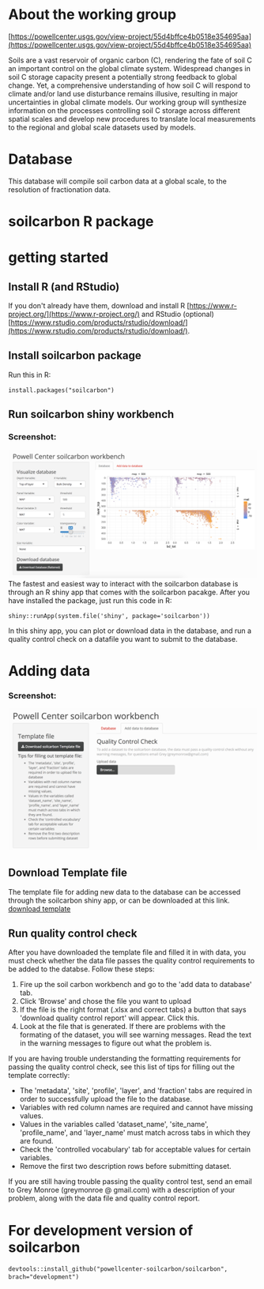 # About the working group
[https://powellcenter.usgs.gov/view-project/55d4bffce4b0518e354695aa](https://powellcenter.usgs.gov/view-project/55d4bffce4b0518e354695aa)

Soils are a vast reservoir of organic carbon (C), rendering the fate of soil C an important control on the global climate system. Widespread changes in soil C storage capacity present a potentially strong feedback to global change. Yet, a comprehensive understanding of how soil C will respond to climate and/or land use disturbance remains illusive, resulting in major uncertainties in global climate models. Our working group will synthesize information on the processes controlling soil C storage across different spatial scales and develop new procedures to translate local measurements to the regional and global scale datasets used by models. 

# Database
This database will compile soil carbon data at a global scale, to the resolution of fractionation data. 

# soilcarbon R package

# getting started
## Install R (and RStudio)

If you don't already have them, download and install R [https://www.r-project.org/](https://www.r-project.org/) and RStudio (optional) [https://www.rstudio.com/products/rstudio/download/](https://www.rstudio.com/products/rstudio/download/).

## Install soilcarbon package

Run this in R:
```{r}
install.packages("soilcarbon")
```

## Run soilcarbon shiny workbench
### Screenshot:
![](site_files/assets/images/plots.png?raw=true "Screenshot")
The fastest and easiest way to interact with the soilcarbon database is through an R shiny app that comes with the soilcarbon pacakge. After you have installed the package, just run this code in R:
```{r}
shiny::runApp(system.file('shiny', package='soilcarbon'))
```
In this shiny app, you can plot or download data in the database, and run a quality control check on a datafile you want to submit to the database.

# Adding data
### Screenshot:
![](site_files/assets/images/add.png?raw=true "Screenshot")

## Download Template file
The template file for adding new data to the database can be accessed through the soilcarbon shiny app, or can be downloaded at this link.
 [download template](https://github.com/powellcenter-soilcarbon/soilcarbon/raw/master/inst/extdata/Master_template.xlsx)

## Run quality control check
After you have downloaded the template file and filled it in with data, you must check whether the data file passes the quality control requirements to be added to the databse. Follow these steps:

1. Fire up the soil carbon workbench and go to the 'add data to database' tab.
1. Click 'Browse' and chose the file you want to upload
1. If the file is the right format (.xlsx and correct tabs) a button that says 'download quality control report' will appear. Click this.
1. Look at the file that is generated. If there are problems with the formating of the dataset, you will see warning messages. Read the text in the warning messages to figure out what the problem is.

If you are having trouble understanding the formatting requirements for passing the quality control check, see this list of tips for filling out the template correctly:

* The 'metadata', 'site', 'profile', 'layer', and 'fraction' tabs are required in order to successfully upload the file to the database.
* Variables with red column names are required and cannot have missing values.
* Values in the variables called 'dataset_name', 'site_name', 'profile_name', and 'layer_name' must match across tabs in which they are found.
* Check the 'controlled vocabulary' tab for acceptable values for certain variables.
* Remove the first two description rows before submitting dataset.

If you are still having trouble passing the quality control test, send an email to Grey Monroe (greymonroe @ gmail.com) with a description of your problem, along with the data file and quality control report.

# For development version of soilcarbon
```{r}
devtools::install_github("powellcenter-soilcarbon/soilcarbon", brach="development")
```
